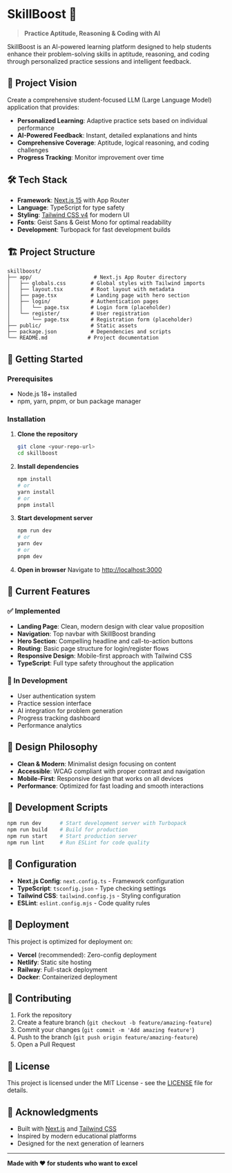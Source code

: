 # SkillBoost 🚀

> **Practice Aptitude, Reasoning & Coding with AI**

SkillBoost is an AI-powered learning platform designed to help students enhance their problem-solving skills in aptitude, reasoning, and coding through personalized practice sessions and intelligent feedback.

## 🎯 Project Vision

Create a comprehensive student-focused LLM (Large Language Model) application that provides:
- **Personalized Learning**: Adaptive practice sets based on individual performance
- **AI-Powered Feedback**: Instant, detailed explanations and hints
- **Comprehensive Coverage**: Aptitude, logical reasoning, and coding challenges
- **Progress Tracking**: Monitor improvement over time

## 🛠️ Tech Stack

- **Framework**: [Next.js 15](https://nextjs.org) with App Router
- **Language**: TypeScript for type safety
- **Styling**: [Tailwind CSS v4](https://tailwindcss.com) for modern UI
- **Fonts**: Geist Sans & Geist Mono for optimal readability
- **Development**: Turbopack for fast development builds

## 🏗️ Project Structure

```
skillboost/
├── app/                    # Next.js App Router directory
│   ├── globals.css        # Global styles with Tailwind imports
│   ├── layout.tsx         # Root layout with metadata
│   ├── page.tsx           # Landing page with hero section
│   ├── login/             # Authentication pages
│   │   └── page.tsx       # Login form (placeholder)
│   └── register/          # User registration
│       └── page.tsx       # Registration form (placeholder)
├── public/                # Static assets
├── package.json           # Dependencies and scripts
└── README.md             # Project documentation
```

## 🚀 Getting Started

### Prerequisites
- Node.js 18+ installed
- npm, yarn, pnpm, or bun package manager

### Installation

1. **Clone the repository**
   ```bash
   git clone <your-repo-url>
   cd skillboost
   ```

2. **Install dependencies**
   ```bash
   npm install
   # or
   yarn install
   # or
   pnpm install
   ```

3. **Start development server**
   ```bash
   npm run dev
   # or
   yarn dev
   # or
   pnpm dev
   ```

4. **Open in browser**
   Navigate to [http://localhost:3000](http://localhost:3000)

## 📱 Current Features

### ✅ Implemented
- **Landing Page**: Clean, modern design with clear value proposition
- **Navigation**: Top navbar with SkillBoost branding
- **Hero Section**: Compelling headline and call-to-action buttons
- **Routing**: Basic page structure for login/register flows
- **Responsive Design**: Mobile-first approach with Tailwind CSS
- **TypeScript**: Full type safety throughout the application

### 🔄 In Development
- User authentication system
- Practice session interface
- AI integration for problem generation
- Progress tracking dashboard
- Performance analytics

## 🎨 Design Philosophy

- **Clean & Modern**: Minimalist design focusing on content
- **Accessible**: WCAG compliant with proper contrast and navigation
- **Mobile-First**: Responsive design that works on all devices
- **Performance**: Optimized for fast loading and smooth interactions

## 📝 Development Scripts

```bash
npm run dev      # Start development server with Turbopack
npm run build    # Build for production
npm run start    # Start production server
npm run lint     # Run ESLint for code quality
```

## 🔧 Configuration

- **Next.js Config**: `next.config.ts` - Framework configuration
- **TypeScript**: `tsconfig.json` - Type checking settings
- **Tailwind CSS**: `tailwind.config.js` - Styling configuration
- **ESLint**: `eslint.config.mjs` - Code quality rules

## 🚀 Deployment

This project is optimized for deployment on:
- **Vercel** (recommended): Zero-config deployment
- **Netlify**: Static site hosting
- **Railway**: Full-stack deployment
- **Docker**: Containerized deployment

## 🤝 Contributing

1. Fork the repository
2. Create a feature branch (`git checkout -b feature/amazing-feature`)
3. Commit your changes (`git commit -m 'Add amazing feature'`)
4. Push to the branch (`git push origin feature/amazing-feature`)
5. Open a Pull Request

## 📄 License

This project is licensed under the MIT License - see the [LICENSE](LICENSE) file for details.

## 🙏 Acknowledgments

- Built with [Next.js](https://nextjs.org) and [Tailwind CSS](https://tailwindcss.com)
- Inspired by modern educational platforms
- Designed for the next generation of learners

---

**Made with ❤️ for students who want to excel**
